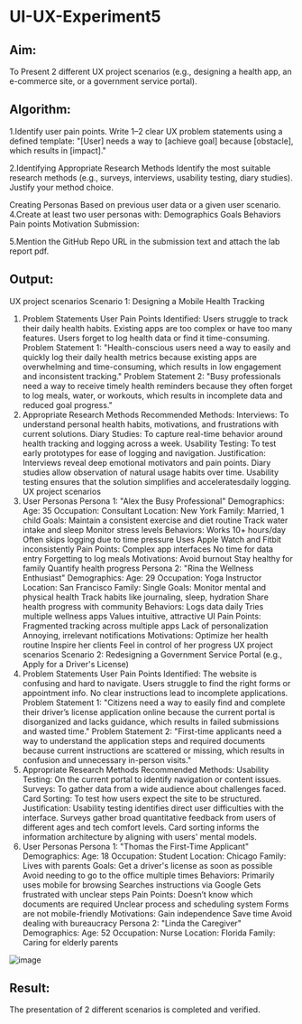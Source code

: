 # UI-UX-Experiment5

## Aim:

To Present 2 different UX project scenarios (e.g., designing a health app, an e-commerce site, or a government service portal).

## Algorithm:
1.Identify user pain points. Write 1–2 clear UX problem statements using a defined template: "[User] needs a way to [achieve goal] because [obstacle], which results in [impact]."

2.Identifying Appropriate Research Methods Identify the most suitable research methods (e.g., surveys, interviews, usability testing, diary studies). Justify your method choice.

Creating Personas Based on previous user data or a given user scenario.
4.Create at least two user personas with: Demographics Goals Behaviors Pain points Motivation Submission:

5.Mention the GitHub Repo URL in the submission text and attach the lab report pdf.

## Output:

UX project scenarios
Scenario 1: Designing a Mobile Health Tracking
1. Problem Statements
User Pain Points Identified:
Users struggle to track their daily health habits.
Existing apps are too complex or have too many features.
Users forget to log health data or find it time-consuming.
Problem Statement 1:
"Health-conscious users need a way to easily and quickly log their
daily health metrics because existing apps are overwhelming and
time-consuming, which results in low engagement and inconsistent
tracking."
Problem Statement 2:
"Busy professionals need a way to receive timely health reminders
because they often forget to log meals, water, or workouts, which
results in incomplete data and reduced goal progress."
2. Appropriate Research Methods
Recommended Methods:
Interviews: To understand personal health habits, motivations, and
frustrations with current solutions.
Diary Studies: To capture real-time behavior around health tracking
and logging across a week.
Usability Testing: To test early prototypes for ease of logging and
navigation.
Justification:
Interviews reveal deep emotional motivators and pain points.
Diary studies allow observation of natural usage habits over time.
Usability testing ensures that the solution simplifies and acceleratesdaily logging.
UX project scenarios
3. User Personas
Persona 1: "Alex the Busy Professional"
Demographics:
Age: 35
Occupation: Consultant
Location: New York
Family: Married, 1 child
Goals:
Maintain a consistent exercise and diet routine
Track water intake and sleep
Monitor stress levels
Behaviors:
Works 10+ hours/day
Often skips logging due to time pressure
Uses Apple Watch and Fitbit inconsistently
Pain Points:
Complex app interfaces
No time for data entry
Forgetting to log meals
Motivations:
Avoid burnout
Stay healthy for family
Quantify health progress
Persona 2: "Rina the Wellness Enthusiast"
Demographics:
Age: 29
Occupation: Yoga Instructor
Location: San Francisco
Family: Single
Goals:
Monitor mental and physical health
Track habits like journaling, sleep, hydration
Share health progress with community
Behaviors:
Logs data daily
Tries multiple wellness apps
Values intuitive, attractive UI
Pain Points:
Fragmented tracking across multiple apps
Lack of personalization
Annoying, irrelevant notifications
Motivations:
Optimize her health routine
Inspire her clients
Feel in control of her progress
UX project scenarios
Scenario 2: Redesigning a Government Service Portal (e.g., Apply for a
Driver's License)
1. Problem Statements
User Pain Points Identified:
The website is confusing and hard to navigate.
Users struggle to find the right forms or appointment info.
No clear instructions lead to incomplete applications.
Problem Statement 1:
"Citizens need a way to easily find and complete their driver’s license application online because the current
portal is disorganized and lacks guidance, which results in failed submissions and wasted time."
Problem Statement 2:
"First-time applicants need a way to understand the application steps and required documents because current
instructions are scattered or missing, which results in confusion and unnecessary in-person visits."
2. Appropriate Research Methods
Recommended Methods:
Usability Testing: On the current portal to identify navigation or content issues.
Surveys: To gather data from a wide audience about challenges faced.
Card Sorting: To test how users expect the site to be structured.
Justification:
Usability testing identifies direct user difficulties with the interface.
Surveys gather broad quantitative feedback from users of different ages and tech comfort levels.
Card sorting informs the information architecture by aligning with users' mental models.
3. User Personas
Persona 1: "Thomas the First-Time Applicant"
Demographics:
Age: 18
Occupation: Student
Location: Chicago
Family: Lives with parents
Goals:
Get a driver's license as soon as possible
Avoid needing to go to the office multiple times
Behaviors:
Primarily uses mobile for browsing
Searches instructions via Google
Gets frustrated with unclear steps
Pain Points:
Doesn’t know which documents are required
Unclear process and scheduling system
Forms are not mobile-friendly
Motivations:
Gain independence
Save time
Avoid dealing with bureaucracy
Persona 2: "Linda the Caregiver"
Demographics:
Age: 52
Occupation: Nurse
Location: Florida
Family: Caring for elderly parents

![image](https://github.com/user-attachments/assets/db9407b1-aed9-4869-8b26-af178c5dcd58)


## Result:

The presentation of 2 different scenarios is completed and verified.

